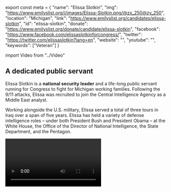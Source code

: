 export const meta = {
  "name": "Elissa Slotkin",
  "img": "https://www.emilyslist.org/i/images/Elissa-Slotkin.png/@zx_250@zy_250",
  "location": "Michigan",
  "link": "https://www.emilyslist.org/candidates/elissa-slotkin",
  "id": "elissa-slotkin",
  "donate": "https://www.emilyslist.org/donate/candidate/elissa-slotkin",
  "facebook": "https://www.facebook.com/elissaslotkinforcongress/",
  "twitter": "https://twitter.com/elissaslotkin?lang=en",
  "website": "",
  "youtube": "",
  "keywords": ["Veteran"]
}

import Video from "../Video"

## A dedicated public servant

Elissa Slotkin is a **national security leader** and a life-long public servant running for Congress to fight for Michigan working families. Following the 9/11 attacks, Elissa was recruited to join the Central Intelligence Agency as a Middle East analyst.

Working alongside the U.S. military, Elissa served a total of three tours in Iraq over a span of five years. Elissa has held a variety of defense intelligence roles – under both President Bush and President Obama – at the White House, the Office of the Director of National Intelligence, the State Department, and the Pentagon.

<Video id="TPA8cqIWpAA" />


She currently runs a small business consulting on national security and government affairs. In her final role in government, Elissa served as the acting assistant secretary of defense for international security affairs, where she managed a 700-person organization with a $140 million budget, and was the principal advisor to the secretary of defense on security strategy and policy issues related to NATO, Russia, the Middle East, Africa, and the Western Hemisphere.

In Baghdad, she met her husband Dave, a now-retired colonel who served in the U.S. Army for 30 years. She currently lives on her family farm in Holly, Michigan, and runs a small business consulting on national security and government affairs.


## A champion for Michigan working families

Elissa, a third-generation Michigander, grew up in a meat-packing family, who taught her the importance of hard work. Elissa spent her early life on a farm, and the Michigan values she learned early in life are the values that have helped her succeed in her career of service and as a Michigan small business owner. When elected, she will bring her straightforward, commonsense approach to Congress tackling the toughest problems facing hardworking families. She will fight tirelessly to expand economic opportunity for all Michiganders and to help create good-paying jobs. Elissa is a powerful advocate for expanding access to health care and pushing back on predatory drug pricing. When elected she will fight back against Republicans’ attempts to undo the progress we’ve worked so hard to make will champion policies that help move Michigan forward for all working families.

## An opportunity to flip a seat

Elissa is challenging incumbent Republican Congressman Mike Bishop, an extremist with a record that has hurt hardworking Michigan families. Donald Trump only narrowly outperformed Hillary Clinton here, and in 2018 we must win in this district and in others like it to take back the House. Elissa is mounting a serious campaign and she has what it takes to win in 2018—but Bishop’s special interest allies rely on his vote to take away Americans’ health insurance and to reform our tax code to benefit the wealthy few, and they will try to stop Elissa from holding him accountable to Michiganders in 2018. Let’s show Elissa our full support and ensure that she’ll have the resources she needs to take Bishop on and flip this seat from red to blue.
